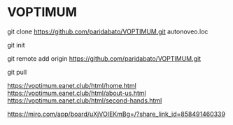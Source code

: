 # VOPTIMUM

git clone https://github.com/paridabato/VOPTIMUM.git autonoveo.loc

git init

git remote add origin https://github.com/paridabato/VOPTIMUM.git

git pull

https://voptimum.eanet.club/html/home.html
https://voptimum.eanet.club/html/about-us.html
https://voptimum.eanet.club/html/second-hands.html


https://miro.com/app/board/uXjVOIEKmBg=/?share_link_id=858491460339